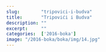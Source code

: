 ```yaml
---
slug:        "tripovici-i-budva"
title:       "Tripovići i Budva"
description: ""
excerpt:     ""
categories:  ['2016-boka']
image: "/2016-boka/boka/img/14.jpg"
---
```


